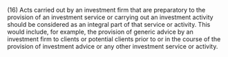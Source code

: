 (16) Acts carried out by an investment firm that are preparatory to the provision of an investment service or carrying out an investment activity should be considered as an integral part of that service or activity. This would include, for example, the provision of generic advice by an investment firm to clients or potential clients prior to or in the course of the provision of investment advice or any other investment service or activity.